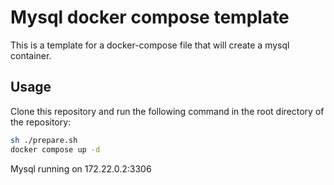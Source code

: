 # Mysql docker compose template

This is a template for a docker-compose file that will create a mysql container.

## Usage
Clone this repository and run the following command in the root directory of the repository:

```bash
sh ./prepare.sh
docker compose up -d
```
Mysql running on 172.22.0.2:3306

